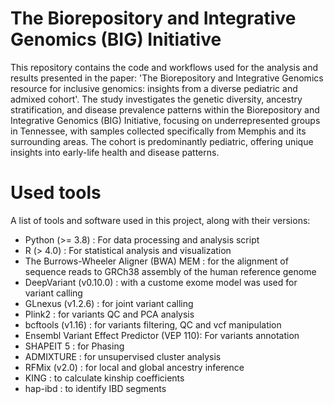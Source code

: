 # The Biorepository and Integrative Genomics (BIG) Initiative

This repository contains the code and workflows used for the analysis and results presented in the paper: 'The Biorepository and Integrative Genomics resource for inclusive genomics: insights from a  diverse pediatric and admixed cohort'. The study investigates the genetic diversity, ancestry stratification, and disease prevalence patterns within the Biorepository and Integrative Genomics (BIG) Initiative, focusing on underrepresented groups in Tennessee, with samples collected specifically from Memphis and its surrounding areas.
The cohort is predominantly pediatric, offering unique insights into early-life health and disease patterns.


# Used tools

A list of tools and software used in this project, along with their versions:

* Python (>= 3.8) : For data processing and analysis script
* R (> 4.0) : For statistical analysis and visualization
* The Burrows-Wheeler Aligner (BWA) MEM : for the alignment of sequence reads to GRCh38 assembly of the human reference genome
* DeepVariant (v0.10.0) : with a custome exome model was used for variant calling
* GLnexus (v1.2.6) : for joint variant calling
* Plink2 : for variants QC and PCA analysis
* bcftools (v1.16) : for variants filtering, QC and vcf manipulation
* Ensembl Variant Effect Predictor (VEP 110): For variants annotation
* SHAPEIT 5 : for Phasing
* ADMIXTURE : for unsupervised cluster analysis
* RFMix (v2.0) : for local and global ancestry inference
* KING : to calculate kinship coefficients
* hap-ibd : to identify IBD segments


